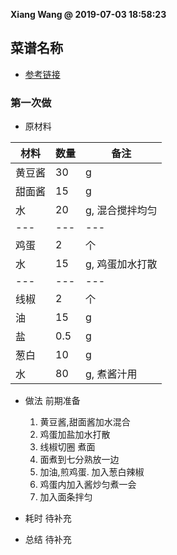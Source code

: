 **Xiang Wang @ 2019-07-03 18:58:23**

## 菜谱名称
* [参考链接](https://www.zhihu.com/question/43434019/answer/938034190)

### 第一次做
* 原材料

材料|数量|备注
---|---|---
黄豆酱|30|g
甜面酱|15|g
水|20|g, 混合搅拌均匀
---|---|---
鸡蛋|2|个
水|15|g, 鸡蛋加水打散
---|---|---
线椒|2|个
油|15|g
盐|0.5|g
葱白|10|g
水|80|g, 煮酱汁用


* 做法
前期准备
    1. 黄豆酱,甜面酱加水混合
    2. 鸡蛋加盐加水打散
    3. 线椒切圈
煮面
    1. 面煮到七分熟放一边
    2. 加油,煎鸡蛋. 加入葱白辣椒
    3. 鸡蛋内加入酱炒匀煮一会
    4. 加入面条拌匀

* 耗时
待补充

* 总结
待补充
